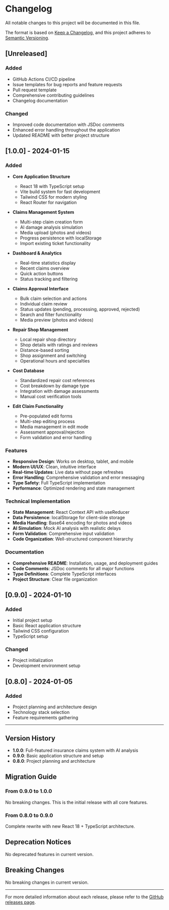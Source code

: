 # Changelog

All notable changes to this project will be documented in this file.

The format is based on [Keep a Changelog](https://keepachangelog.com/en/1.0.0/),
and this project adheres to [Semantic Versioning](https://semver.org/spec/v2.0.0.html).

## [Unreleased]

### Added
- GitHub Actions CI/CD pipeline
- Issue templates for bug reports and feature requests
- Pull request template
- Comprehensive contributing guidelines
- Changelog documentation

### Changed
- Improved code documentation with JSDoc comments
- Enhanced error handling throughout the application
- Updated README with better project structure

## [1.0.0] - 2024-01-15

### Added
- **Core Application Structure**
  - React 18 with TypeScript setup
  - Vite build system for fast development
  - Tailwind CSS for modern styling
  - React Router for navigation

- **Claims Management System**
  - Multi-step claim creation form
  - AI damage analysis simulation
  - Media upload (photos and videos)
  - Progress persistence with localStorage
  - Import existing ticket functionality

- **Dashboard & Analytics**
  - Real-time statistics display
  - Recent claims overview
  - Quick action buttons
  - Status tracking and filtering

- **Claims Approval Interface**
  - Bulk claim selection and actions
  - Individual claim review
  - Status updates (pending, processing, approved, rejected)
  - Search and filter functionality
  - Media preview (photos and videos)

- **Repair Shop Management**
  - Local repair shop directory
  - Shop details with ratings and reviews
  - Distance-based sorting
  - Shop assignment and switching
  - Operational hours and specialties

- **Cost Database**
  - Standardized repair cost references
  - Cost breakdown by damage type
  - Integration with damage assessments
  - Manual cost verification tools

- **Edit Claim Functionality**
  - Pre-populated edit forms
  - Multi-step editing process
  - Media management in edit mode
  - Assessment approval/rejection
  - Form validation and error handling

### Features
- **Responsive Design**: Works on desktop, tablet, and mobile
- **Modern UI/UX**: Clean, intuitive interface
- **Real-time Updates**: Live data without page refreshes
- **Error Handling**: Comprehensive validation and error messaging
- **Type Safety**: Full TypeScript implementation
- **Performance**: Optimized rendering and state management

### Technical Implementation
- **State Management**: React Context API with useReducer
- **Data Persistence**: localStorage for client-side storage
- **Media Handling**: Base64 encoding for photos and videos
- **AI Simulation**: Mock AI analysis with realistic delays
- **Form Validation**: Comprehensive input validation
- **Code Organization**: Well-structured component hierarchy

### Documentation
- **Comprehensive README**: Installation, usage, and deployment guides
- **Code Comments**: JSDoc comments for all major functions
- **Type Definitions**: Complete TypeScript interfaces
- **Project Structure**: Clear file organization

## [0.9.0] - 2024-01-10

### Added
- Initial project setup
- Basic React application structure
- Tailwind CSS configuration
- TypeScript setup

### Changed
- Project initialization
- Development environment setup

## [0.8.0] - 2024-01-05

### Added
- Project planning and architecture design
- Technology stack selection
- Feature requirements gathering

---

## Version History

- **1.0.0**: Full-featured insurance claims system with AI analysis
- **0.9.0**: Basic application structure and setup
- **0.8.0**: Project planning and architecture

## Migration Guide

### From 0.9.0 to 1.0.0

No breaking changes. This is the initial release with all core features.

### From 0.8.0 to 0.9.0

Complete rewrite with new React 18 + TypeScript architecture.

## Deprecation Notices

No deprecated features in current version.

## Breaking Changes

No breaking changes in current version.

---

For more detailed information about each release, please refer to the [GitHub releases page](https://github.com/your-username/car-insurance-claims-system/releases). 